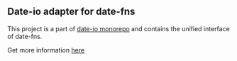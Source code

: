 ## Date-io adapter for date-fns

This project is a part of [date-io monorepo](https://github.com/adamdotai/date-io) and contains the unified interface of date-fns.

Get more information [here](https://github.com/adamdotai/date-io)
